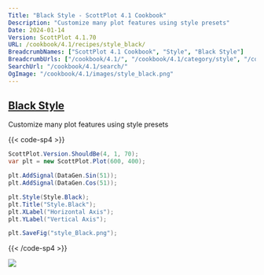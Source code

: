 ```yaml
---
Title: "Black Style - ScottPlot 4.1 Cookbook"
Description: "Customize many plot features using style presets"
Date: 2024-01-14
Version: ScottPlot 4.1.70
URL: /cookbook/4.1/recipes/style_black/
BreadcrumbNames: ["ScottPlot 4.1 Cookbook", "Style", "Black Style"]
BreadcrumbUrls: ["/cookbook/4.1/", "/cookbook/4.1/category/style", "/cookbook/4.1/recipes/style_black/"]
SearchUrl: "/cookbook/4.1/search/"
OgImage: "/cookbook/4.1/images/style_black.png"
---
```


<h2><a id='black-style' href='/cookbook/4.1/recipes/style_black/'>Black Style</a></h2>

Customize many plot features using style presets

{{< code-sp4 >}}

```cs
ScottPlot.Version.ShouldBe(4, 1, 70);
var plt = new ScottPlot.Plot(600, 400);

plt.AddSignal(DataGen.Sin(51));
plt.AddSignal(DataGen.Cos(51));

plt.Style(Style.Black);
plt.Title("Style.Black");
plt.XLabel("Horizontal Axis");
plt.YLabel("Vertical Axis");

plt.SaveFig("style_Black.png");
```

{{< /code-sp4 >}}

<img src='../../images/style_black.png' class='d-block mx-auto my-5' />


